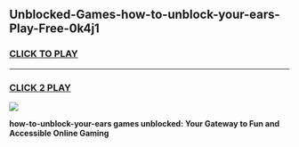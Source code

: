 
## Unblocked-Games-how-to-unblock-your-ears-Play-Free-0k4j1
<h3>
<a href="https://premium76.site?title=how-to-unblock-your-ears&ref=23A">CLICK TO PLAY</a></h3>
<hr>

<h3>
<a href="https://premium76.site?title=how-to-unblock-your-ears&ref=23A">CLICK 2 PLAY</a>
  
</h3>

<a href="https://premium76.site?title=how-to-unblock-your-ears&ref=23A"><img src="https://clearcache.store/games.png"></a>


**how-to-unblock-your-ears games unblocked: Your Gateway to Fun and Accessible Online Gaming**
